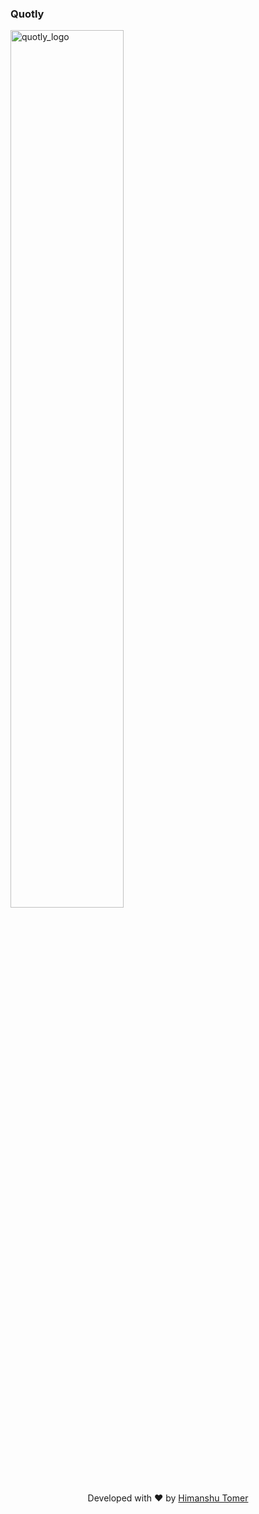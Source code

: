 ### Quotly

<img align="center" alt="quotly_logo" src="https://github.com/tomer00/Ludo-Java/assets/68748487/0fa4eb47-4205-40e3-88e4-0e87c4b69b39" width="60%"/>
<br/>
<div align="center">Developed with ❤️ by <a href="https://linkedin.com/in/tomer00" target="_blank">Himanshu Tomer</a></div>